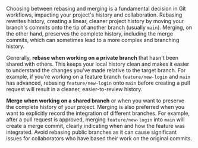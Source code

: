 Choosing between rebasing and merging is a fundamental decision in Git workflows, impacting your project's history and collaboration. Rebasing rewrites history, creating a linear, cleaner project history by moving your branch's commits onto the tip of another branch (usually `main`). Merging, on the other hand, preserves the complete history, including the merge commits, which can sometimes lead to a more complex and branching history.

Generally, **rebase when working on a private branch** that hasn't been shared with others. This keeps your local history clean and makes it easier to understand the changes you've made relative to the target branch. For example, if you're working on a feature branch `feature/new-login` and `main` has advanced, rebasing `feature/new-login` onto `main` before creating a pull request will result in a cleaner, easier-to-review history.

**Merge when working on a shared branch** or when you want to preserve the complete history of your project. Merging is also preferred when you want to explicitly record the integration of different branches. For example, after a pull request is approved, merging `feature/new-login` into `main` will create a merge commit, clearly indicating when and how the feature was integrated. Avoid rebasing public branches as it can cause significant issues for collaborators who have based their work on the original commits.